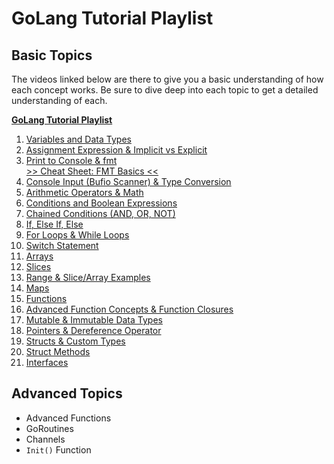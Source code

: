 # GoLang Tutorial Playlist

## Basic Topics

The videos linked below are there to give you a basic understanding of how each concept works. Be sure to dive deep into each topic to get a detailed understanding of each.

[**GoLang Tutorial Playlist**](https://www.youtube.com/playlist?list=PLzMcBGfZo4-mtY_SE3HuzQJzuj4VlUG0q)

1. [Variables and Data Types](https://www.youtube.com/watch?v=pM0-CMysa_M&list=PLzMcBGfZo4-mtY_SE3HuzQJzuj4VlUG0q&index=2)              
2. [Assignment Expression & Implicit vs Explicit](https://www.youtube.com/watch?v=UVp7Cz1NMwA&list=PLzMcBGfZo4-mtY_SE3HuzQJzuj4VlUG0q&index=3)                                  
3. [Print to Console & fmt](https://www.youtube.com/watch?v=GQ880MlHBBE&list=PLzMcBGfZo4-mtY_SE3HuzQJzuj4VlUG0q&index=4)            
[>> Cheat Sheet: FMT Basics <<](./cheat-sheets/fmt-basics.md)
4. [Console Input (Bufio Scanner) & Type Conversion](https://www.youtube.com/watch?v=1-bM3lSBDaA&list=PLzMcBGfZo4-mtY_SE3HuzQJzuj4VlUG0q&index=5)                                     
5. [Arithmetic Operators & Math](https://www.youtube.com/watch?v=qCtgLbFWPI4&list=PLzMcBGfZo4-mtY_SE3HuzQJzuj4VlUG0q&index=6)                 
6. [Conditions and Boolean Expressions](https://www.youtube.com/watch?v=63au_xLLp0A&list=PLzMcBGfZo4-mtY_SE3HuzQJzuj4VlUG0q&index=7)                        
7. [Chained Conditions (AND, OR, NOT)](https://www.youtube.com/watch?v=QvPa8C0y9yc&list=PLzMcBGfZo4-mtY_SE3HuzQJzuj4VlUG0q&index=8)                       
8. [If, Else If, Else](https://www.youtube.com/watch?v=QgBYnz6I7p4&list=PLzMcBGfZo4-mtY_SE3HuzQJzuj4VlUG0q&index=9)       
9. [For Loops & While Loops](https://www.youtube.com/watch?v=jZ-llP_yKNo&list=PLzMcBGfZo4-mtY_SE3HuzQJzuj4VlUG0q&index=10)             
10. [Switch Statement](https://www.youtube.com/watch?v=siOPdXdQImg&list=PLzMcBGfZo4-mtY_SE3HuzQJzuj4VlUG0q&index=11)                                             
11. [Arrays](https://www.youtube.com/watch?v=e-oBn806Pzc&list=PLzMcBGfZo4-mtY_SE3HuzQJzuj4VlUG0q&index=12)                                   
12. [Slices](https://www.youtube.com/watch?v=KzKNGGoaT5U&list=PLzMcBGfZo4-mtY_SE3HuzQJzuj4VlUG0q&index=13)                                   
13. [Range & Slice/Array Examples](https://www.youtube.com/watch?v=DYqpu3jF2_4&list=PLzMcBGfZo4-mtY_SE3HuzQJzuj4VlUG0q&index=14)                   
14. [Maps](https://www.youtube.com/watch?v=yJE2RC37BF4&list=PLzMcBGfZo4-mtY_SE3HuzQJzuj4VlUG0q&index=15)                                 
15. [Functions](https://www.youtube.com/watch?v=CrgD_otSzDI&list=PLzMcBGfZo4-mtY_SE3HuzQJzuj4VlUG0q&index=16)                                      
16. [Advanced Function Concepts & Function Closures](https://www.youtube.com/watch?v=vdm04bVzkLg&list=PLzMcBGfZo4-mtY_SE3HuzQJzuj4VlUG0q&index=17)                                     
17. [Mutable & Immutable Data Types](https://www.youtube.com/watch?v=vtYTl4pNDSI&list=PLzMcBGfZo4-mtY_SE3HuzQJzuj4VlUG0q&index=18)                     
18. [Pointers & Dereference Operator](https://www.youtube.com/watch?v=a4HcEsJ1hIE&list=PLzMcBGfZo4-mtY_SE3HuzQJzuj4VlUG0q&index=19)                      
19. [Structs & Custom Types](https://www.youtube.com/watch?v=dm9oXt6_YNA&list=PLzMcBGfZo4-mtY_SE3HuzQJzuj4VlUG0q&index=20)             
20. [Struct Methods](https://www.youtube.com/watch?v=5b8MMXgBnp0&list=PLzMcBGfZo4-mtY_SE3HuzQJzuj4VlUG0q&index=21)     
21. [Interfaces](https://www.youtube.com/watch?v=lh_Uv2imp14&list=PLzMcBGfZo4-mtY_SE3HuzQJzuj4VlUG0q&index=22) 


## Advanced Topics

* Advanced Functions
* GoRoutines
* Channels
* `Init()` Function
